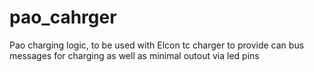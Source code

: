 # pao_cahrger
Pao charging logic, to be used with Elcon tc charger to provide can bus messages for charging as well as minimal outout via led pins
